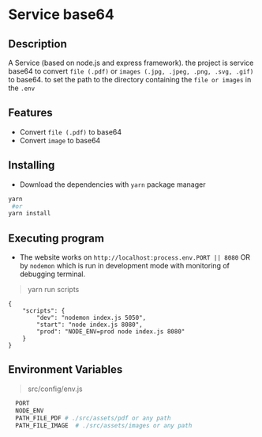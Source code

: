 # Service base64

## Description

A Service (based on node.js and express framework). the project is service base64 to convert `file (.pdf)` or `images (.jpg, .jpeg, .png, .svg, .gif)` to base64.
to set the path to the directory containing the `file or images` in the `.env`

## Features

- Convert `file (.pdf)` to base64
- Convert `image` to base64

## Installing

- Download the dependencies with `yarn` package manager

```bash
yarn
 #or
yarn install
```

## Executing program

- The website works on `http://localhost:process.env.PORT || 8080` OR by `nodemon` which is run in development mode with monitoring of debugging terminal.

> yarn run scripts

```
{
    "scripts": {
        "dev": "nodemon index.js 5050",
        "start": "node index.js 8080",
        "prod": "NODE_ENV=prod node index.js 8080"
    }
}
```

## Environment Variables

> src/config/env.js

```bash
  PORT
  NODE_ENV
  PATH_FILE_PDF # ./src/assets/pdf or any path
  PATH_FILE_IMAGE  # ./src/assets/images or any path

```
